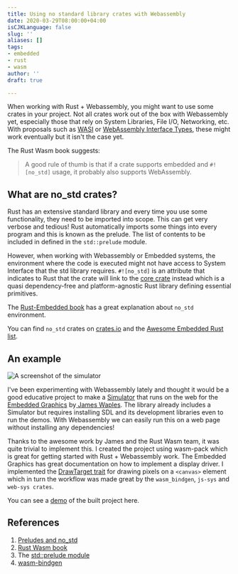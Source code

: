 ```yaml
---
title: Using no standard library crates with Webassembly
date: 2020-03-29T08:00:00+04:00
isCJKLanguage: false
slug: ''
aliases: []
tags:
- embedded
- rust
- wasm
author: ''
draft: true

---
```

When working with Rust + Webassembly, you might want to use some crates in your project. Not all crates work out of the box with Webassembly yet, especially those that rely on System Libraries, File I/O, Networking, etc. With proposals such as [WASI](https://wasi.dev/ "WebAssembly System Interface") or [WebAssembly Interface Types](https://github.com/WebAssembly/interface-types/blob/master/proposals/interface-types/Explainer.md "WebAssembly Interface Types"), these might work eventually but it isn't the case yet.

The Rust Wasm book suggests:

> A good rule of thumb is that if a crate supports embedded and `#![no_std]` usage, it probably also supports WebAssembly.

## What are no_std crates?

Rust has an extensive standard library and every time you use some functionality, they need to be imported into scope. This can get very verbose and tedious! Rust automatically imports some things into every program and this is known as the prelude. The list of contents to be included in defined in the  `std::prelude` module.

However, when working with Webassembly or Embedded systems, the environment where the code is executed might not have access to System Interface that the std library requires. `#![no_std]` is an attribute that indicates to Rust that the crate will link to the [core crate](https://doc.rust-lang.org/stable/core/index.html "libcore") instead which is a quasi dependency-free and platform-agnostic Rust library defining essential primitives.

The [Rust-Embedded book](https://rust-embedded.github.io/book/intro/no-std.html) has a great explanation about `no_std` environment.

You can find `no_std` crates on [crates.io](https://crates.io/categories/no-std "no_std lib") and the [Awesome Embedded Rust list](https://github.com/rust-embedded/awesome-embedded-rust#no-std-crates).

## An example

![A screenshot of the simulator](/img/embedded-graphics-web-simulator.jpg "Embedded Graphics Web Simulator")

I've been experimenting with Webassembly lately and thought it would be a good educative project to make a [Simulator](https://docs.rs/embedded-graphics-simulator/0.2.0/embedded_graphics_simulator/) that runs on the web for the [Embedded Graphics](https://github.com/jamwaffles/embedded-graphics) by[ James Waples](https://twitter.com/jam_waffles). The library already includes a Simulator but requires installing SDL and its development libraries even to run the demos. With Webassembly we can easily run this on a web page without installing any dependencies! 

Thanks to the awesome work by James and the Rust Wasm team, it was quite trivial to implement this. I created the project using wasm-pack which is great for getting started with Rust + Webassembly work. The Embedded Graphics has great documentation on how to implement a display driver. I implemented the [DrawTarget trait](https://docs.rs/embedded-graphics/0.6.0/embedded_graphics/prelude/trait.DrawTarget.html) for drawing pixels on a `<canvas>` element which in turn the workflow was made great by the `wasm_bindgen`, `js-sys` and `web-sys crates`. 

You can see a [demo](https://rahul-thakoor.github.io/embedded-graphics-web-simulator/) of the built project here.

## References

1. [Preludes and no_std](https://doc.rust-lang.org/stable/reference/crates-and-source-files.html?highlight=std#preludes-and-no_std)
2. [Rust Wasm book](https://rustwasm.github.io/docs/book/)
3. The [std::prelude module](https://doc.rust-lang.org/stable/std/prelude/index.html)
4. [wasm-bindgen](https://rustwasm.github.io/docs/wasm-bindgen/)